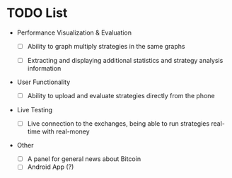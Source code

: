 # TODO List


* Performance Visualization & Evaluation

	- [ ] Ability to graph multiply strategies in the same graphs
	- [ ] Extracting and displaying additional statistics and strategy analysis information


* User Functionality

	- [ ] Ability to upload and evaluate strategies directly from the phone


* Live Testing

	- [ ] Live connection to the exchanges, being able to run strategies real-time with real-money


* Other

	- [ ] A panel for general news about Bitcoin
	- [ ] Android App (?)
